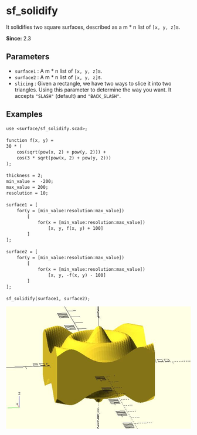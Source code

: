 # sf_solidify

It solidifies two square surfaces, described as a m * n list of `[x, y, z]`s. 

**Since:** 2.3

## Parameters

- `surface1` : A m * n list of `[x, y, z]`s.
- `surface2` : A m * n list of `[x, y, z]`s.
- `slicing` : Given a rectangle, we have two ways to slice it into two triangles. Using this parameter to determine the way you want. It accepts `"SLASH"` (default) and `"BACK_SLASH"`.

## Examples

    use <surface/sf_solidify.scad>;

    function f(x, y) = 
    30 * (
        cos(sqrt(pow(x, 2) + pow(y, 2))) + 
        cos(3 * sqrt(pow(x, 2) + pow(y, 2)))
    );

    thickness = 2;
    min_value =  -200;
    max_value = 200;
    resolution = 10;

    surface1 = [
        for(y = [min_value:resolution:max_value])
            [
                for(x = [min_value:resolution:max_value]) 
                    [x, y, f(x, y) + 100]
            ]
    ];

    surface2 = [
        for(y = [min_value:resolution:max_value])
            [
                for(x = [min_value:resolution:max_value]) 
                    [x, y, -f(x, y) - 100]
            ]
    ];

    sf_solidify(surface1, surface2);

![sf_solidify](images/lib3x-sf_solidify-1.JPG)
